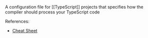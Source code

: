 A configuration file for [[TypeScript]] projects that specifies how the compiler should process your TypeScript code

References:
- [Cheat Sheet](https://www.totaltypescript.com/tsconfig-cheat-sheet) 